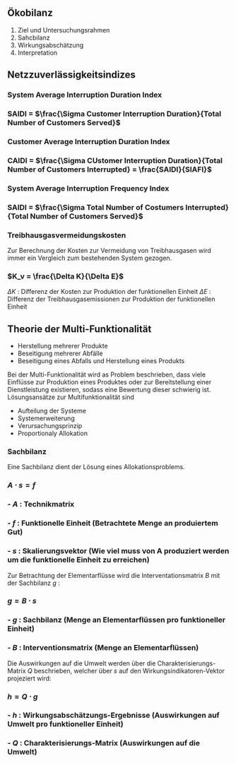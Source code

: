 
## Ökobilanz
1. Ziel und Untersuchungsrahmen
2. Sahcbilanz
3. Wirkungsabschätzung
4. Interpretation
## Netzzuverlässigkeitsindizes

### System Average Interruption Duration Index
### SAIDI = $\frac{\Sigma Customer Interruption Duration}{Total Number of Customers Served}$

### Customer Average Interruption Duration Index
### CAIDI = $\frac{\Sigma CUstomer Interruption Duration}{Total Number of Customers Interrupted} = \frac{SAIDI}{SIAFI}$


### System Average Interruption Frequency Index
### SAIDI = $\frac{\Sigma Total Number of Costumers Interrupted}{Total Number of Customers Served}$

### Treibhausgasvermeidungskosten
Zur Berechnung der Kosten zur Vermeidung von Treibhausgasen wird immer ein Vergleich zum bestehenden System gezogen.

### $K_v = \frac{\Delta K}{\Delta E}$

$\Delta K$ : Differenz der Kosten zur Produktion der funktionellen Einheit
$\Delta E$ : Differenz der Treibhausgasemissionen zur Produktion der funktionellen Einheit

## Theorie der Multi-Funktionalität
- Herstellung mehrerer Produkte
- Beseitigung mehrerer Abfälle
- Beseitigung eines Abfalls und Herstellung eines Produkts

Bei der Multi-Funktionalität wird as Problem beschrieben, dass viele Einflüsse zur Produktion eines Produktes oder zur Bereitstellung einer Dienstleistung existieren, sodass eine Bewertung dieser schwierig ist. Lösungsansätze zur Multifunktionalität sind
- Aufteilung der Systeme
- Systemerweiterung
- Verursachungsprinzip
- Proportionaly Allokation

### Sachbilanz
Eine Sachbilanz dient der Lösung eines Allokationsproblems.
### $A \cdot s = f$ 
### - $A$ : Technikmatrix
### - $f$ : Funktionelle Einheit (Betrachtete Menge an produiertem Gut)
### - $s$ : Skalierungsvektor (Wie viel muss von A produziert werden um die funktionelle Einheit zu erreichen)

Zur Betrachtung der Elementarflüsse wird die Interventationsmatrix $B$ mit der Sachbilanz $g$ :
### $g=B \cdot s$

### - $g$ : Sachbilanz (Menge an Elementarflüssen pro funktioneller Einheit)
### - $B$ : Interventionsmatrix (Menge an Elementarflüssen)

Die Auswirkungen auf die Umwelt werden über die Charakterisierungs-Matrix $Q$ beschrieben, welcher über $s$ auf den Wirkungsindikatoren-Vektor projeziert wird:
### $h=Q \cdot g$
### - $h$ : Wirkungsabschätzungs-Ergebnisse (Auswirkungen auf Umwelt pro funktioneller Einheit)
### - $Q$ : Charakterisierungs-Matrix (Auswirkungen auf die Umwelt)
